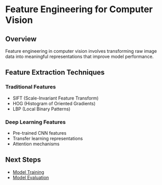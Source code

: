 # Feature Engineering for Computer Vision

## Overview

Feature engineering in computer vision involves transforming raw image data into meaningful representations that improve model performance.

## Feature Extraction Techniques

### Traditional Features
- SIFT (Scale-Invariant Feature Transform)  
- HOG (Histogram of Oriented Gradients)
- LBP (Local Binary Patterns)

### Deep Learning Features
- Pre-trained CNN features
- Transfer learning representations
- Attention mechanisms

## Next Steps

- [Model Training](./model-training.md)
- [Model Evaluation](./model-evaluation.md)
